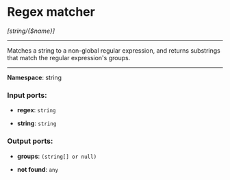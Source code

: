 # Regex matcher

_[string/{$name}]_

---

Matches a string to a non-global regular expression, and returns substrings that match the regular expression's groups.

---

__Namespace__: string

### Input ports:

* __regex__: ` string `


* __string__: ` string `

### Output ports:

* __groups__: ` (string[] or null) `


* __not found__: ` any `

